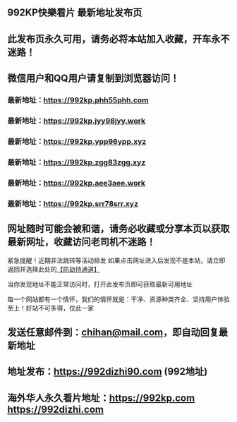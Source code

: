 ## **992KP快樂看片 最新地址发布页**
## 此发布页永久可用，请务必将本站加入收藏，开车永不迷路！
## 微信用户和QQ用户请复制到浏览器访问！
### 最新地址：https://992kp.phh55phh.com

### 最新地址：https://992kp.jyy98jyy.work

### 最新地址：https://992kp.ypp96ypp.xyz

### 最新地址：https://992kp.zgg83zgg.xyz

### 最新地址：https://992kp.aee3aee.work

### 最新地址：https://992kp.srr78srr.xyz


## 网址随时可能会被和谐，请务必收藏或分享本页以获取最新网址，收藏访问老司机不迷路！

紧急提醒！近期非法跳转等活动频发
如果点击网址进入后发现不是本站，请立即返回并选择此处的[【防劫持通道】](https://23.224.130.222:7583)

当你发现地址不能正常访问时，打开此发布页即可获取最新可用地址

每一个网站都有一个情怀，我们的情怀就是：干净、资源种类齐全、坚持用户体验至上！好站不可多得，仅此一家

## 发送任意邮件到：chihan@mail.com，即自动回复最新地址
## 地址发布：https://992dizhi90.com  (992地址)
## 海外华人永久看片地址：https://992kp.com  https://992dizhi.com

